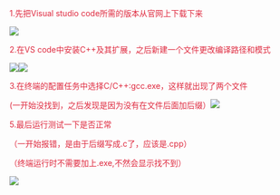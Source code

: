 <font style="color:#DF2A3F;">1.先把Visual studio code所需的版本从官网上下载下来</font>

![](https://cdn.nlark.com/yuque/0/2025/png/61442626/1759842670743-f2e8d1fc-45aa-49f3-a852-d1d8af70a76e.png)

<font style="color:#DF2A3F;">2.在VS code中安装C++及其扩展，之后新建一个文件更改编译路径和模式</font>

<font style="color:#DF2A3F;"></font>

![](https://cdn.nlark.com/yuque/0/2025/png/61442626/1759842769004-2bb15983-c3c3-4ef2-becb-8551dbf89887.png)![](https://cdn.nlark.com/yuque/0/2025/png/61442626/1759842773518-36ae13fa-0ba7-4ae8-8aa9-8f8cd7b3f168.png)

<font style="color:#DF2A3F;">3.在终端的配置任务中选择C/C++:gcc.exe，这样就出现了两个文件</font>

<font style="color:#DF2A3F;">(一开始没找到，之后发现是因为没有在文件后面加后缀）</font>![](https://cdn.nlark.com/yuque/0/2025/png/61442626/1759842813622-4304d9ce-18d9-4d56-b2f8-4c2563ad4b44.png)

<font style="color:#DF2A3F;">5.最后运行测试一下是否正常</font>

<font style="color:#DF2A3F;">（一开始报错，是由于后缀写成.c了，应该是.cpp）</font>

<font style="color:#DF2A3F;">（终端运行时不需要加上.exe,不然会显示找不到）</font>

![](https://cdn.nlark.com/yuque/0/2025/png/61442626/1759842837429-f7c193d3-f3f5-4729-8d83-646ddbdd8916.png)

